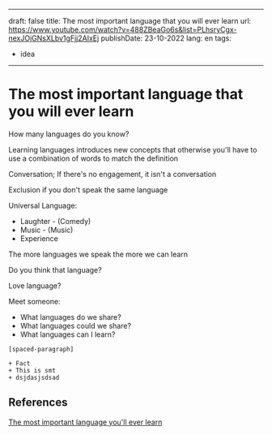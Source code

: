
---
draft: false
title: The most important language that you will ever learn
url: https://www.youtube.com/watch?v=488ZBeaGo6s&list=PLhsryCgx-nexJOjGNsXLbv1gFjj2AIxEj
publishDate: 23-10-2022
lang: en
tags:
- idea
---

# The most important language that you will ever learn
 


How many languages do you know? 

Learning languages introduces new concepts that otherwise you'll have to  use a combination of words to match the definition

Conversation; If there's no engagement, it isn't a conversation

Exclusion if you don't speak the same language

Universal Language: 
- Laughter - (Comedy)
- Music - (Music)
- Experience

The more languages we speak the more we can learn

Do you think that language?

Love language?

Meet someone:
 - What languages do we share?
 - What languages could we share?
 - What languages can I learn?

```timeline
[spaced-paragraph]

+ Fact
+ This is smt
+ dsjdasjsdsad
```



## References
[The most important language you'll ever learn](https://www.youtube.com/watch?v=488ZBeaGo6s&list=PLhsryCgx-nexJOjGNsXLbv1gFjj2AIxEj)